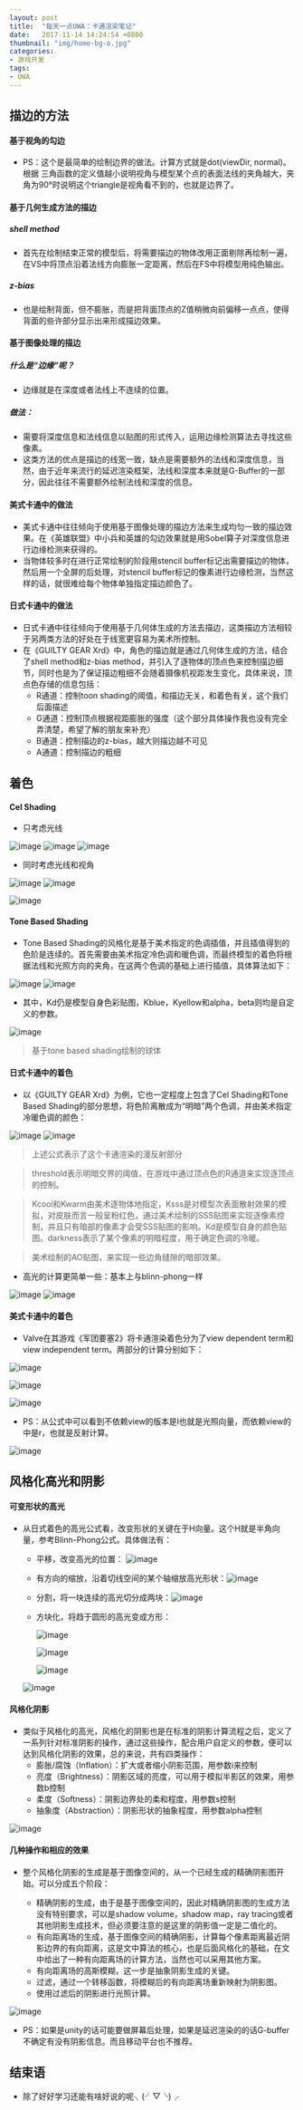 ```yaml
---
layout: post
title:  "每天一点UWA：卡通渲染笔记"
date:   2017-11-14 14:24:54 +0800
thumbnail: "img/home-bg-o.jpg"
categories: 
- 游戏开发
tags:
- UWA
---
```


## 描边的方法
#### 基于视角的勾边
- PS：这个是最简单的绘制边界的做法。计算方式就是dot(viewDir, normal)。根据 三角函数的定义值越小说明视角与模型某个点的表面法线的夹角越大，夹角为90°时说明这个triangle是视角看不到的，也就是边界了。

#### 基于几何生成方法的描边
##### shell method
- 首先在绘制结束正常的模型后，将需要描边的物体改用正面剔除再绘制一遍，在VS中将顶点沿着法线方向膨胀一定距离，然后在FS中将模型用纯色输出。

<!--more-->

##### z-bias
- 也是绘制背面，但不膨胀，而是把背面顶点的Z值稍微向前偏移一点点，使得背面的些许部分显示出来形成描边效果。

#### 基于图像处理的描边

##### 什么是“边缘”呢？
- 边缘就是在深度或者法线上不连续的位置。

##### 做法：
- 需要将深度信息和法线信息以贴图的形式传入，运用边缘检测算法去寻找这些像素。
- 这类方法的优点是描边的线宽一致，缺点是需要额外的法线和深度信息，当然，由于近年来流行的延迟渲染框架，法线和深度本来就是G-Buffer的一部分，因此往往不需要额外绘制法线和深度的信息。


#### 美式卡通中的做法
- 美式卡通中往往倾向于使用基于图像处理的描边方法来生成均匀一致的描边效果。在《英雄联盟》中小兵和英雄的勾边效果就是用Sobel算子对深度信息进行边缘检测来获得的。
- 当物体较多时在进行正常绘制的阶段用stencil buffer标记出需要描边的物体，然后用一个全屏的后处理，对stencil buffer标记的像素进行边缘检测，当然这样的话，就很难给每个物体单独指定描边颜色了。

#### 日式卡通中的做法
- 日式卡通中往往倾向于使用基于几何体生成的方法去描边，这类描边方法相较于另两类方法的好处在于线宽更容易为美术所控制。
- 在《GUILTY GEAR Xrd》中，角色的描边就是通过几何体生成的方法，结合了shell method和z-bias method，并引入了逐物体的顶点色来控制描边细节，同时也是为了保证描边粗细不会随着摄像机视距发生变化，具体来说，顶点色存储的信息包括：
    - R通道：控制toon shading的阈值，和描边无关，和着色有关，这个我们后面描述
    - G通道：控制顶点根据视距膨胀的强度（这个部分具体操作我也没有完全弄清楚，希望了解的朋友来补充）
    - B通道：控制描边的z-bias，越大则描边越不可见
    - A通道：控制描边的粗细
    


## 着色

#### Cel Shading
- 只考虑光线

![image](http://uwa-ducument-img.oss-cn-beijing.aliyuncs.com/Blog%2Fsparkle_cartoonshading%2FGS1.png)
![image](http://uwa-ducument-img.oss-cn-beijing.aliyuncs.com/Blog%2Fsparkle_cartoonshading%2FGS2.png)
![image](http://uwa-ducument-img.oss-cn-beijing.aliyuncs.com/Blog%2Fsparkle_cartoonshading%2F10.jpg)


- 同时考虑光线和视角

![image](http://uwa-ducument-img.oss-cn-beijing.aliyuncs.com/Blog%2Fsparkle_cartoonshading%2FGS3.png)
![image](http://uwa-ducument-img.oss-cn-beijing.aliyuncs.com/Blog%2Fsparkle_cartoonshading%2FGS4.png)

![image](http://uwa-ducument-img.oss-cn-beijing.aliyuncs.com/Blog%2Fsparkle_cartoonshading%2F11.jpg)


#### Tone Based Shading
- Tone Based Shading的风格化是基于美术指定的色调插值，并且插值得到的色阶是连续的。首先需要由美术指定冷色调和暖色调，而最终模型的着色将根据法线和光照方向的夹角，在这两个色调的基础上进行插值，具体算法如下：

![image](http://uwa-ducument-img.oss-cn-beijing.aliyuncs.com/Blog%2Fsparkle_cartoonshading%2FGS5.png)
![image](http://uwa-ducument-img.oss-cn-beijing.aliyuncs.com/Blog%2Fsparkle_cartoonshading%2FGS25.png)

- 其中，Kd仍是模型自身色彩贴图，Kblue，Kyellow和alpha，beta则均是自定义的参数。

![image](http://uwa-ducument-img.oss-cn-beijing.aliyuncs.com/Blog%2Fsparkle_cartoonshading%2F12.jpg)
> 基于tone based shading绘制的球体

#### 日式卡通中的着色
- 以《GUILTY GEAR Xrd》为例，它也一定程度上包含了Cel Shading和Tone Based Shading的部分思想，将色阶离散成为“明暗”两个色调，并由美术指定冷暖色调的颜色：

![image](http://uwa-ducument-img.oss-cn-beijing.aliyuncs.com/Blog%2Fsparkle_cartoonshading%2FGS7.png)
![image](http://uwa-ducument-img.oss-cn-beijing.aliyuncs.com/Blog%2Fsparkle_cartoonshading%2FGS8.png)

> 上述公式表示了这个卡通渲染的漫反射部分

> threshold表示明暗交界的阈值，在游戏中通过顶点色的R通道来实现逐顶点的控制。

> Kcool和Kwarm由美术逐物体地指定，Ksss是对模型次表面散射效果的模拟，对皮肤而言一般呈粉红色，通过美术绘制的SSS贴图来实现逐像素控制，并且只有暗部的像素才会受SSS贴图的影响。Kd是模型自身的颜色贴图。darkness表示了某个像素的明暗程度，用于确定色调的冷暖。

> 美术绘制的AO贴图，来实现一些边角缝隙的暗部效果。  

- 高光的计算更简单一些：基本上与blinn-phong一样

![image](http://uwa-ducument-img.oss-cn-beijing.aliyuncs.com/Blog%2Fsparkle_cartoonshading%2FGS10.png)
![image](http://uwa-ducument-img.oss-cn-beijing.aliyuncs.com/Blog%2Fsparkle_cartoonshading%2FGS11.png)

#### 美式卡通中的着色
- Valve在其游戏《军团要塞2》将卡通渲染着色分为了view dependent term和view independent term。两部分的计算分别如下：

![image](http://uwa-ducument-img.oss-cn-beijing.aliyuncs.com/Blog%2Fsparkle_cartoonshading%2FGS12.png)

![image](http://uwa-ducument-img.oss-cn-beijing.aliyuncs.com/Blog%2Fsparkle_cartoonshading%2FGS13.png)

![image](http://uwa-ducument-img.oss-cn-beijing.aliyuncs.com/Blog%2Fsparkle_cartoonshading%2FGS14.png)

- PS：从公式中可以看到不依赖view的版本是l也就是光照向量，而依赖view的中是r，也就是反射计算。

![image](https://wikimedia.org/api/rest_v1/media/math/render/svg/d5acd56487631512ad0fc984bf3c11ce700589c4)

## 风格化高光和阴影
#### 可变形状的高光
- 从日式着色的高光公式看，改变形状的关键在于H向量。这个H就是半角向量，参考Blinn-Phong公式。具体做法有：
    - 平移，改变高光的位置： ![image](http://uwa-ducument-img.oss-cn-beijing.aliyuncs.com/Blog%2Fsparkle_cartoonshading%2FGS17.png)
    - 有方向的缩放，沿着切线空间的某个轴缩放高光形状：![image](http://uwa-ducument-img.oss-cn-beijing.aliyuncs.com/Blog%2Fsparkle_cartoonshading%2FGS18.png)
    - 分割，将一块连续的高光切分成两块：![image](http://uwa-ducument-img.oss-cn-beijing.aliyuncs.com/Blog%2Fsparkle_cartoonshading%2FGS19.png)
    - 方块化，将趋于圆形的高光变成方形：
    
         ![image](http://uwa-ducument-img.oss-cn-beijing.aliyuncs.com/Blog%2Fsparkle_cartoonshading%2FGS20.png)

        ![image](http://uwa-ducument-img.oss-cn-beijing.aliyuncs.com/Blog%2Fsparkle_cartoonshading%2FGS21.png)
        
        ![image](http://uwa-ducument-img.oss-cn-beijing.aliyuncs.com/Blog%2Fsparkle_cartoonshading%2FGS22.png)
    
    ![image](http://uwa-ducument-img.oss-cn-beijing.aliyuncs.com/Blog%2Fsparkle_cartoonshading%2F16.jpg)

#### 风格化阴影
- 类似于风格化的高光，风格化的阴影也是在标准的阴影计算流程之后，定义了一系列针对标准阴影的操作，通过这些操作，配合用户自定义的参数，便可以达到风格化阴影的效果，总的来说，共有四类操作：
    - 膨胀/腐蚀（Inflation）：扩大或者缩小阴影范围，用参数i来控制
    - 亮度（Brightness）：阴影区域的亮度，可以用于模拟半影区的效果，用参数b控制
    - 柔度（Softness）：阴影边界处的柔和程度，用参数s控制
    - 抽象度（Abstraction）：阴影形状的抽象程度，用参数alpha控制

![image](http://uwa-ducument-img.oss-cn-beijing.aliyuncs.com/Blog%2Fsparkle_cartoonshading%2F17.jpg)

#### 几种操作和相应的效果
- 整个风格化阴影的生成是基于图像空间的，从一个已经生成的精确阴影图开始。可以分成五个阶段：

    - 精确阴影的生成，由于是基于图像空间的，因此对精确阴影图的生成方法没有特别要求，可以是shadow volume，shadow map，ray tracing或者其他阴影生成技术，但必须要注意的是这里的阴影值一定是二值化的。
    - 有向距离场的生成，基于图像空间的精确阴影，计算每个像素距离最近阴影边界的有向距离，这是文中算法的核心，也是后面风格化的基础，在文中给出了一种有向距离场的计算方法，当然也可以采用其他方案。
    - 有向距离场的高斯模糊，这一步是抽象阴影生成的关键。
    - 过滤，通过一个转移函数，将模糊后的有向距离场重新映射为阴影图。
    - 使用过滤后的阴影进行光照计算。

![image](http://uwa-ducument-img.oss-cn-beijing.aliyuncs.com/Blog%2Fsparkle_cartoonshading%2F18.jpg)

- PS：如果是unity的话可能要做屏幕后处理，如果是延迟渲染的的话G-buffer不确定有没有阴影信息。而且移动平台也不推荐。

## 结束语
- 除了好好学习还能有啥好说的呢╮(╯▽╰)╭

